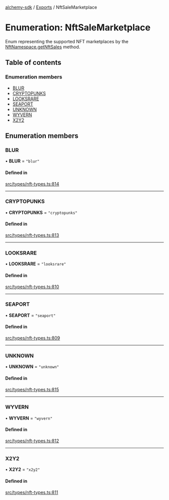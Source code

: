 [alchemy-sdk](../README.md) / [Exports](../modules.md) / NftSaleMarketplace

# Enumeration: NftSaleMarketplace

Enum representing the supported NFT marketplaces by the
[NftNamespace.getNftSales](../classes/NftNamespace.md#getnftsales) method.

## Table of contents

### Enumeration members

- [BLUR](NftSaleMarketplace.md#blur)
- [CRYPTOPUNKS](NftSaleMarketplace.md#cryptopunks)
- [LOOKSRARE](NftSaleMarketplace.md#looksrare)
- [SEAPORT](NftSaleMarketplace.md#seaport)
- [UNKNOWN](NftSaleMarketplace.md#unknown)
- [WYVERN](NftSaleMarketplace.md#wyvern)
- [X2Y2](NftSaleMarketplace.md#x2y2)

## Enumeration members

### BLUR

• **BLUR** = `"blur"`

#### Defined in

[src/types/nft-types.ts:814](https://github.com/alchemyplatform/alchemy-sdk-js/blob/8f119ad1/src/types/nft-types.ts#L814)

___

### CRYPTOPUNKS

• **CRYPTOPUNKS** = `"cryptopunks"`

#### Defined in

[src/types/nft-types.ts:813](https://github.com/alchemyplatform/alchemy-sdk-js/blob/8f119ad1/src/types/nft-types.ts#L813)

___

### LOOKSRARE

• **LOOKSRARE** = `"looksrare"`

#### Defined in

[src/types/nft-types.ts:810](https://github.com/alchemyplatform/alchemy-sdk-js/blob/8f119ad1/src/types/nft-types.ts#L810)

___

### SEAPORT

• **SEAPORT** = `"seaport"`

#### Defined in

[src/types/nft-types.ts:809](https://github.com/alchemyplatform/alchemy-sdk-js/blob/8f119ad1/src/types/nft-types.ts#L809)

___

### UNKNOWN

• **UNKNOWN** = `"unknown"`

#### Defined in

[src/types/nft-types.ts:815](https://github.com/alchemyplatform/alchemy-sdk-js/blob/8f119ad1/src/types/nft-types.ts#L815)

___

### WYVERN

• **WYVERN** = `"wyvern"`

#### Defined in

[src/types/nft-types.ts:812](https://github.com/alchemyplatform/alchemy-sdk-js/blob/8f119ad1/src/types/nft-types.ts#L812)

___

### X2Y2

• **X2Y2** = `"x2y2"`

#### Defined in

[src/types/nft-types.ts:811](https://github.com/alchemyplatform/alchemy-sdk-js/blob/8f119ad1/src/types/nft-types.ts#L811)
